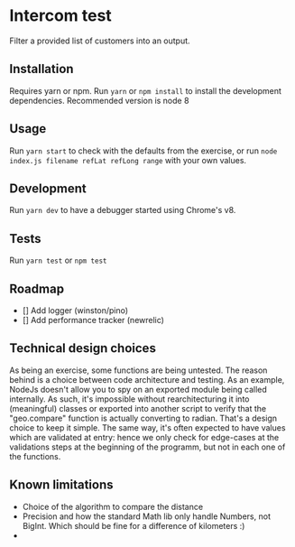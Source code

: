 # Intercom test
Filter a provided list of customers into an output.

## Installation
Requires yarn or npm. Run `yarn` or `npm install` to install the development dependencies.
Recommended version is node 8

## Usage
Run `yarn start` to check with the defaults from the exercise, or run `node index.js filename refLat refLong range` with your own values.

## Development
Run `yarn dev` to have a debugger started using Chrome's v8.

## Tests
Run `yarn test` or `npm test`

## Roadmap
 - [] Add logger (winston/pino)
 - [] Add performance tracker (newrelic)

## Technical design choices
As being an exercise, some functions are being untested. The reason behind is a choice between code architecture and testing. As an example, NodeJs doesn't allow you to spy on an exported module being called internally. As such, it's impossible without rearchitecturing it into (meaningful) classes or exported into another script to verify that the "geo.compare" function is actually converting to radian.
That's a design choice to keep it simple.
The same way, it's often expected to have values which are validated at entry: hence we only check for edge-cases at the validations steps at the beginning of the programm, but not in each one of the functions.

## Known limitations
 - Choice of the algorithm to compare the distance
 - Precision and how the standard Math lib only handle Numbers, not BigInt. Which should be fine for a difference of kilometers :)
 - 
